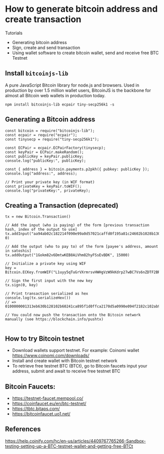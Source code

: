 # How to generate bitcoin address and create transaction
Tutorials
- Generating bitcoin address 
- Sign, create and send transaction
- Using wallet software to create bitcoin wallet, send and receive free BTC Testnet 

## Install `bitcoinjs-lib`
A pure JavaScript Bitcoin library for node.js and browsers. Used in production by over 1.5 million wallet users, BitcoinJS is the backbone for almost all Bitcoin web wallets in production today.
```
npm install bitcoinjs-lib ecpair tiny-secp256k1 -s
```

## Generating a Bitcoin address
```
const bitcoin = require("bitcoinjs-lib");
const ecpair = require("ecpair");
const tinysecp = require("tiny-secp256k1");

const ECPair = ecpair.ECPairFactory(tinysecp);
const keyPair = ECPair.makeRandom();
const publicKey = keyPair.publicKey;
console.log("publicKey:", publicKey);

const { address } = bitcoin.payments.p2pkh({ pubkey: publicKey });
console.log("address:", address);

// Print your private key (in WIF format)
const privateKey = keyPair.toWIF();
console.log("privateKey:", privateKey);     
```

## Creating a Transaction (deprecated)
```
tx = new Bitcoin.Transaction()

// Add the input (who is paying) of the form [previous transaction hash, index of the output to use]
tx.addInput("aa94ab02c182214f090e99a0d57021caffd0f195a81c24602b1028b130b63e31", 0)

// Add the output (who to pay to) of the form [payee's address, amount in satoshis]
tx.addOutput("1Gokm82v6DmtwKEB8AiVhm82hyFSsEvBDK", 15000)

// Initialize a private key using WIF
key = Bitcoin.ECKey.fromWIF("L1uyy5qTuGrVXrmrsvHWHgVzW9kKdrp27wBC7Vs6nZDTF2BRUVwy")

// Sign the first input with the new key
tx.sign(0, key)

// Print transaction serialized as hex
console.log(tx.serializeHex())
// => 0100000001313eb630b128102b60241ca895f1d0ffca2170d5a0990e094f2182c102ab94aa000000008a47304402200169f1f844936dc60df54e812345f5dd3e6681fea52e33c25154ad9cc23a330402204381ed8e73d74a95b15f312f33d5a0072c7a12dd6c3294df6e8efbe4aff27426014104e75628573696aed32d7656fb35e9c71ea08eb6492837e13d2662b9a36821d0fff992692fd14d74fdec20fae29128ba12653249cbeef521fc5eba84dde0689f27ffffffff01983a0000000000001976a914ad618cf4333b3b248f9744e8e81db2964d0ae39788ac00000000

// You could now push the transaction onto the Bitcoin network manually (see https://blockchain.info/pushtx)
        
```

## How to try Bitcoin testnet
- Download wallets support testnet. For example: Coinomi wallet https://www.coinomi.com/downloads/
- Install and create wallet with Bitcoin testnet network 
- To retrieve free testnet BTC (BTCt), go to Bitcoin faucets input your address, submit and await to receive free testnet BTC

## Bitcoin Faucets:
- https://testnet-faucet.mempool.co/
- https://coinfaucet.eu/en/btc-testnet/
- https://tbtc.bitaps.com/
- https://bitcoinfaucet.uo1.net/

## References
https://help.coinify.com/hc/en-us/articles/4409767765266-Sandbox-testing-setting-up-a-BTC-testnet-wallet-and-getting-free-BTCt